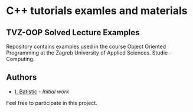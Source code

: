 # C++ tutorials examles and materials

## TVZ-OOP Solved Lecture Examples ##
Repository contains examples used in the course Object Oriented Programming at the Zagreb University of Applied Sciences. Studie - Computing.

## Authors

 - [I. Batistic](https://github.com/IBatistic) - *Initial work*

Feel free to participate in this project.


